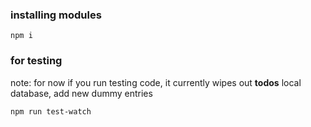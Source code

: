 ### installing modules
`npm i`

### for testing

note: for now if you run testing code, it currently wipes out **todos** local database, add new dummy entries

`npm run test-watch`
